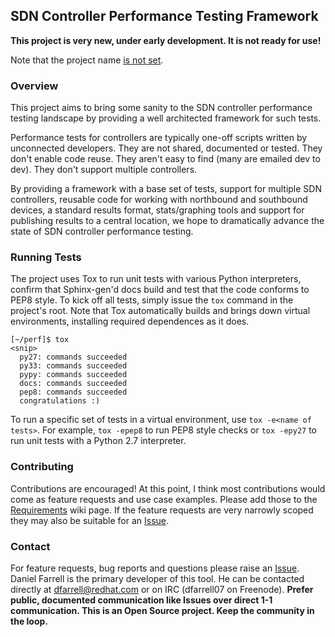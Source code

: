 ## SDN Controller Performance Testing Framework

**This project is very new, under early development. It is not ready for use!**

Note that the project name [is not set](https://github.com/dfarrell07/SDNPerf/issues/1#).

### Overview

This project aims to bring some sanity to the SDN controller performance testing landscape by providing a well architected framework for such tests.

Performance tests for controllers are typically one-off scripts written by unconnected developers. They are not shared, documented or tested. They don't enable code reuse. They aren't easy to find (many are emailed dev to dev). They don't support multiple controllers.

By providing a framework with a base set of tests, support for multiple SDN controllers, reusable code for working with northbound and southbound devices, a standard results format, stats/graphing tools and support for publishing results to a central location, we hope to dramatically advance the state of SDN controller performance testing.

### Running Tests

The project uses Tox to run unit tests with various Python interpreters, confirm that Sphinx-gen'd docs build and test that the code conforms to PEP8 style. To kick off all tests, simply issue the `tox` command in the project's root. Note that Tox automatically builds and brings down virtual environments, installing required dependences as it does.

```
[~/perf]$ tox
<snip>
  py27: commands succeeded
  py33: commands succeeded
  pypy: commands succeeded
  docs: commands succeeded
  pep8: commands succeeded
  congratulations :)
```

To run a specific set of tests in a virtual environment, use `tox -e<name of tests>`. For example, `tox -epep8` to run PEP8 style checks or `tox -epy27` to run unit tests with a Python 2.7 interpreter.

### Contributing

Contributions are encouraged! At this point, I think most contributions would come as feature requests and use case examples. Please add those to the [Requirements](https://github.com/dfarrell07/SDNPerf/wiki/Requirements) wiki page. If the feature requests are very narrowly scoped they may also be suitable for an [Issue](https://github.com/dfarrell07/SDNPerf/issues).

### Contact

For feature requests, bug reports and questions please raise an [Issue](https://github.com/dfarrell07/SDNPerf/issues). Daniel Farrell is the primary developer of this tool. He can be contacted directly at dfarrell@redhat.com or on IRC (dfarrell07 on Freenode). **Prefer public, documented communication like Issues over direct 1-1 communication. This is an Open Source project. Keep the community in the loop.**

